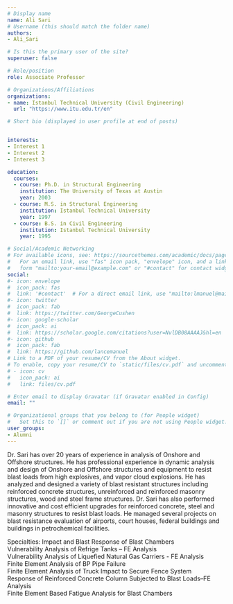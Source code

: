 ```yaml
---
# Display name
name: Ali Sari
# Username (this should match the folder name)
authors:
- Ali_Sari

# Is this the primary user of the site?
superuser: false

# Role/position
role: Associate Professor

# Organizations/Affiliations
organizations:
- name: Istanbul Technical University (Civil Engineering)
  url: "https://www.itu.edu.tr/en"

# Short bio (displayed in user profile at end of posts)


interests:
- Interest 1
- Interest 2
- Interest 3

education:
  courses:
  - course: Ph.D. in Structural Engineering
    institution: The University of Texas at Austin
    year: 2003
  - course: M.S. in Structural Engineering
    institution: Istanbul Technical University
    year: 1997
  - course: B.S. in Civil Engineering
    institution: Istanbul Technical University
    year: 1995

# Social/Academic Networking
# For available icons, see: https://sourcethemes.com/academic/docs/page-builder/#icons
#   For an email link, use "fas" icon pack, "envelope" icon, and a link in the
#   form "mailto:your-email@example.com" or "#contact" for contact widget.
social:
#- icon: envelope
#  icon_pack: fas
#  link: '#contact'  # For a direct email link, use "mailto:lmanuel@mail.utexas.edu".
#- icon: twitter
#  icon_pack: fab
#  link: https://twitter.com/GeorgeCushen
#- icon: google-scholar
#  icon_pack: ai
#  link: https://scholar.google.com/citations?user=NvlDB08AAAAJ&hl=en
#- icon: github
#  icon_pack: fab
#  link: https://github.com/lancemanuel
# Link to a PDF of your resume/CV from the About widget.
# To enable, copy your resume/CV to `static/files/cv.pdf` and uncomment the lines below.
# - icon: cv
#   icon_pack: ai
#   link: files/cv.pdf

# Enter email to display Gravatar (if Gravatar enabled in Config)
email: ""

# Organizational groups that you belong to (for People widget)
#   Set this to `[]` or comment out if you are not using People widget.
user_groups:
- Alumni
---
```

Dr. Sari has over 20 years of experience in analysis of Onshore and Offshore structures. He has professional experience in dynamic analysis and design of Onshore and Offshore structures and equipment to resist blast loads from high explosives, and vapor cloud explosions. He has analyzed and designed a variety of blast resistant structures including reinforced concrete structures, unreinforced and reinforced masonry structures, wood and steel frame structures. Dr. Sari has also performed innovative and cost efficient upgrades for reinforced concrete, steel and masonry structures to resist blast loads. He managed several projects on blast resistance evaluation of airports, court houses, federal buildings and buildings in petrochemical facilities.

Specialties: Impact and Blast Response of Blast Chambers  
Vulnerability Analysis of Refrige Tanks – FE Analysis  
Vulnerability Analysis of Liquefied Natural Gas Carriers - FE Analysis  
Finite Element Analysis of BP Pipe Failure  
Finite Element Analysis of Truck Impact to Secure Fence System  
Response of Reinforced Concrete Column Subjected to Blast Loads–FE Analysis  
Finite Element Based Fatigue Analysis for Blast Chambers